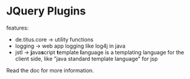 # JQuery Plugins 

features:  
  - de.titus.core -> utility functions
  - logging -> web app logging like log4j in java
  - jstl -> <b>j</b>ava<b>s</b>cript <b>t</b>emplate <b>l</b>anguage is a templating language for the client side, like "java standard template language" for jsp

  
Read the doc for more information.